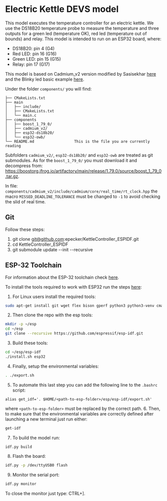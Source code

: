 # Electric Kettle DEVS model

This model executes the temperature controller for an electric kettle. We use the DS18B20 temperature probe to measure the temperature and three outputs for a green led (temperature OK), red led (temperature out of bounds) and relay. This model is intended to run on an ESP32 board, where:

* DS18B20: pin 4 (G4)
* Red LED: pin 16 (G16)
* Green LED: pin 15 (G15)
* Relay: pin 17 (G17)

This model is based on Cadmium\_v2 version modified by Sasisekhar [here](https://github.com/Sasisekhar/RT-CADMIUM_ESP32) and the Blinky led basic example [here](https://github.com/Sasisekhar/Blinky-ESPIDF).

Under the folder `components/` you will find:
```
├── CMakeLists.txt
├── main
│   ├── include/
│   ├── CMakeLists.txt
│   └── main.c
├── components
│   ├── boost_1_79_0/
│   ├── cadmium_v2/
│   ├── esp32-ds18b20/
│   └── esp32-owb/
└── README.md                  This is the file you are currently reading
```

Subfolders `cadmium_v2/`, `esp32-ds18b20/` and `esp32-owb` are treated as git submodules. As for the `boost_1_79_0/` you must download it and decompress from: https://boostorg.jfrog.io/artifactory/main/release/1.79.0/source/boost_1_79_0.tar.gz.

In file: `components/cadmium_v2/include/cadmium/core/real_time/rt_clock.hpp` the macro `MISSED_DEADLINE_TOLERANCE` must be changed to `-1` to avoid checking the slid of real time.

## Git

Follow these steps:
1. git clone git@github.com:epecker/KettleController_ESPIDF.git
2. cd KettleController_ESPIDF
3. git submodule update --init --recursive

## ESP-32 Toolchain

For information about the ESP-32 toolchain check [here](https://docs.espressif.com/projects/esp-idf/en/latest/esp32/).

To install the tools required to work with ESP32 run the steps [here](https://docs.espressif.com/projects/esp-idf/en/latest/esp32/get-started/linux-macos-setup.html):

1. For Linux users install the required tools:
```bash
sudo apt-get install git wget flex bison gperf python3 python3-venv cmake ninja-build ccache libffi-dev libssl-dev dfu-util libusb-1.0-0
```
2. Then clone the repo with the esp tools:
```bash
mkdir -p ~/esp
cd ~/esp
git clone --recursive https://github.com/espressif/esp-idf.git
```
3. Build these tools:
```bash
cd ~/esp/esp-idf
./install.sh esp32
```
4. Finally, setup the environmental variables:
```bash
. ./export.sh
```
5. To automate this last step you can add the following line to the `.bashrc` script:
```
alias get_idf='. $HOME/<path-to-esp-folder>/esp/esp-idf/export.sh'
```
where `<path-to-esp-folder>` must be replaced by the correct path.
6. Then, to make sure that the environmental variables are correctly defined after launching a new terminal just run either:
```bash
get-idf
```

7. To build the model run:
```bash
idf.py build
```

8. Flash the board:
```bash
idf.py -p /dev/ttyUSB0 flash
```

9. Monitor the serial port:
```bash
idf.py monitor
```
To close the monitor just type: CTRL+].


